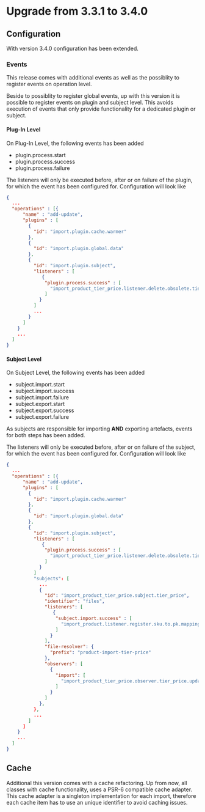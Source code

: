 # Upgrade from 3.3.1 to 3.4.0

## Configuration

With version 3.4.0 configuration has been extended.

### Events

This release comes with additional events as well as the possiblity to register events on operation level.

Beside to possiblity to register global events, up with this version it is possible to register events on
plugin and subject level. This avoids execution of events that only provide functionality for a dedicated 
plugin or subject.

#### Plug-In Level

On Plug-In Level, the following events has been added

* plugin.process.start
* plugin.process.success
* plugin.process.failure

The listeners will only be executed before, after or on failure of the plugin, for which the event has been 
configured for. Configuration will look like

```json
{
  ...
  "operations" : [{
      "name" : "add-update",
      "plugins" : [
        {
          "id": "import.plugin.cache.warmer"
        },
        {
          "id": "import.plugin.global.data"
        },
        {
          "id": "import.plugin.subject",
          "listeners" : [
             {
              "plugin.process.success" : [
                "import_product_tier_price.listener.delete.obsolete.tier_prices"
              ]
            }
          ]
          ...
        }
      ]
    }
    ...
  ]
}
```

#### Subject Level

On Subject Level, the following events has been added

* subject.import.start
* subject.import.success
* subject.import.failure
* subject.export.start
* subject.export.success
* subject.export.failure

As subjects are responsible for importing **AND** exporting artefacts, events for both steps has been added.

The listeners will only be executed before, after or on failure of the subject, for which the event has been 
configured for. Configuration will look like

```json
{
  ...
  "operations" : [{
      "name" : "add-update",
      "plugins" : [
        {
          "id": "import.plugin.cache.warmer"
        },
        {
          "id": "import.plugin.global.data"
        },
        {
          "id": "import.plugin.subject",
          "listeners" : [
             {
              "plugin.process.success" : [
                "import_product_tier_price.listener.delete.obsolete.tier_prices"
              ]
            }
          ]
          "subjects": [
            ...
            {
              "id": "import_product_tier_price.subject.tier_price",
              "identifier": "files",
              "listeners": [
                 {
                  "subject.import.success" : [
                    "import_product.listener.register.sku.to.pk.mapping"
                  ]
                }
              ],
              "file-resolver": {
                "prefix": "product-import-tier-price"
              },
              "observers": [
                {
                  "import": [
                    "import_product_tier_price.observer.tier_price.update"
                  ]
                }
              ]
            },
          },
          ...
        ]
      ]
    }
    ...
  ]
}
```

## Cache

Additional this version comes with a cache refactoring. Up from now, all classes with cache functionality,
uses a PSR-6 compatible cache adapter. This cache adapter is a singleton implementation for each import,
therefore each cache item has to use an unique identifier to avoid caching issues.

